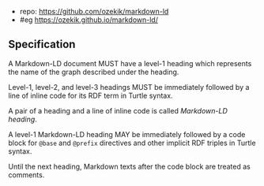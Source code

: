 
- repo: https://github.com/ozekik/markdown-ld
- #eg https://ozekik.github.io/markdown-ld/

## Specification

A Markdown-LD document MUST have a level-1 heading which represents the name of the graph described under the heading.

Level-1, level-2, and level-3 headings MUST be immediately followed by a line of inline code for its RDF term in Turtle syntax.

A pair of a heading and a line of inline code is called _Markdown-LD heading_.

A level-1 Markdown-LD heading MAY be immediately followed by a code block for `@base` and `@prefix` directives and other implicit RDF triples in Turtle syntax.

Until the next heading, Markdown texts after the code block are treated as comments.
